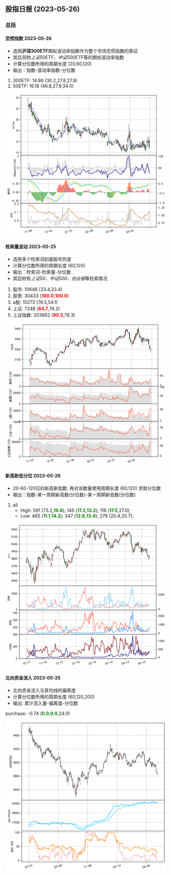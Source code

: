 
## 股指日报 (2023-05-26)

### 总括


#### 恐慌指数 2023-05-26

* 选用**沪深300ETF**期权波动率指数作为整个市场恐慌指数的表征
* 其后另附*上证50ETF、中证500ETF*等的期权波动率指数
* 计算分位数所用的周期长度 (20,60,120)
* 输出：指数-波动率指数-分位数

1. 300ETF:	14.86	(30.2,27.8,27.8)
1. 50ETF:	16.18	(46.8,27.9,34.0)

![](../data_save\data_img\qvix_day_300ETF_per.png)


#### 检索量波动 2023-05-25

* 选用多个检索词刻画股市热度
* 计算分位数所用的周期长度 (60,120)
* 输出：检索词-检索量-分位数
* 其后附有*上证50、中证500、创业板*等检索情况

1. 股市:   	 10646 (33.4,33.4)
1. 股票:   	 30433 (**<font color="red">100.0</font>**,**<font color="red">100.0</font>**)
1. a股:   	 15273 (76.5,54.1)
1. 上证:   	  7248 (**<font color="red">84.7</font>**,74.2)
1. 上证指数: 	203662 (**<font color="red">90.2</font>**,78.3)

![](../data_save\data_img\bday_SZZS.png)


#### 新高新低分位 2023-05-26

* 20-60-120日的新高新低数, 再对该数量使用周期长度 (60,120) 求取分位数
* 输出：指数-某一周期新高数(分位数)-某一周期新低数(分位数)

1. all
    - High: 591 (73.2,**<font color="green">19.0</font>**); 145 (**<font color="green">17.2</font>**,**<font color="green">13.2</font>**); 116 (**<font color="green">17.5</font>**,27.0);
    - Low: 465 (**<font color="green">11.1</font>**,**<font color="green">14.2</font>**); 347 (**<font color="green">12.8</font>**,**<font color="green">13.4</font>**); 279 (20.4,20.7);

![](../data_save\data_img\hl_legu_all.png)

#### 北向资金流入 2023-05-25

* 北向资金流入与其均线的偏离度
* 计算分位数所用的周期长度 (60,120,200)
* 输出: 累计流入量-偏离度-分位数

purchase:	-0.74	(**<font color="green">0.0</font>**,**<font color="green">0.0</font>**,24.0)

![](../data_save\data_img\north_flow_bias_per.png)
